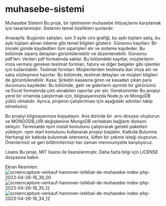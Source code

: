 # muhasebe-sistemi
Muhasebe Sistemi
Bu proje, bir işletmenin muhasebe ihtiyaçlarını karşılamak için tasarlanmıştır. Sistemin temel özellikleri şunlardır:

Anasayfa: Bugünün satışları, son 3 aylık ciro grafiği, bu ayki toplam satış, bu ayki toplam alınan ödeme gibi temel bilgileri gösterir.
Günsonu kayıtları: Bir önceki günde kaydedilen tüm siparişleri alır ve sisteme kaydeder. Bu bölümde sipariş detayları görüntülenebilir ve düzenlenebilir.
Günsonu pdf'leri: Verileri pdf formatında saklar. Bu bölümdeki kayıtlar, müşterilerin imza vermesi gereken teslimat formları, fatura ve diğer belgeler gibi işlemler için kullanılabilir.
Teslimat formları: Müşterilerden teslimata dair imza alır ve satış sözleşmesi hazırlar. Bu bölümde, teslimat detayları ve müşteri bilgileri de görüntülenebilir.
Kasa: Şirketin kasasına giren ve kasadan çıkan para durumunu kaydeder. Bu bölümde, gelir ve giderlerin ayrıntılı bir görünümü ve Excel formatında çıktı alınabilen raporlar yer alır.
Gereksinimler
Bu projeyi yerel bir ortamda çalıştırmak için, bilgisayarınızda Node.js ve MongoDB yüklü olmalıdır. Ayrıca, projenin çalıştırılması için aşağıdaki adımları takip etmelisiniz:

Bu projeyi bilgisayarınıza kopyalayın.
Ana dizinde bir .env dosyası oluşturun ve MONGODB_URI değişkenine MongoDB veritabanı bağlantı dizesini ekleyin.
Terminalde npm install komutunu çalıştırarak gerekli paketleri yükleyin.
npm start komutunu kullanarak projeyi başlatın.
Katkıda Bulunma
Herhangi bir katkıda bulunmak isterseniz, lütfen bir çekme isteği oluşturun. Önerilerinizi ve geri bildirimlerinizi her zaman memnuniyetle karşılıyoruz.

Lisans
Bu proje, MIT lisansı ile lisanslanmıştır. Daha fazla bilgi için LICENSE dosyasına bakın.

Ekran Resimleri:
![screencapture-verkauf-hannover-istikbal-de-muhasebe-index-php-2023-04-26-16_36_00](https://user-images.githubusercontent.com/83727951/234593160-9a0d021b-796e-4b1a-8a61-f63a7b2aaae5.png)
![screencapture-verkauf-hannover-istikbal-de-muhasebe-index-php-2023-04-26-16_35_12](https://user-images.githubusercontent.com/83727951/234593169-b304ef34-83ae-4234-868a-4624b03512b2.png)
![screencapture-verkauf-hannover-istikbal-de-muhasebe-index-php-2023-04-26-16_34_12](https://user-images.githubusercontent.com/83727951/234593179-b2ab39b5-f352-4725-bfe5-4d7a35fbfaf3.png)
